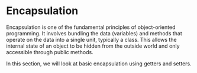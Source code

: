 # Encapsulation

Encapsulation is one of the fundamental principles of object-oriented programming. It involves bundling the data (variables) and methods that operate on the data into a single unit, typically a class. This allows the internal state of an object to be hidden from the outside world and only accessible through public methods.

In this section, we will look at basic encapsulation using getters and setters.
